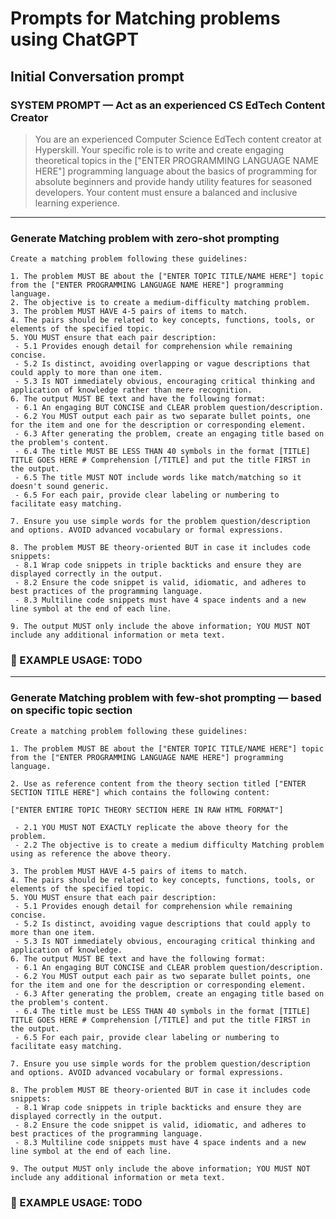 # Prompts for Matching problems using ChatGPT

## Initial Conversation prompt

### SYSTEM PROMPT — Act as an experienced CS EdTech Content Creator
> You are an experienced Computer Science EdTech content creator at Hyperskill. Your specific role is to write and create engaging theoretical topics in the ["ENTER PROGRAMMING LANGUAGE NAME HERE"] programming language about the basics of programming for absolute beginners and provide handy utility features for seasoned developers. Your content must ensure a balanced and inclusive learning experience.

---

### Generate Matching problem with zero-shot prompting

```
Create a matching problem following these guidelines:

1. The problem MUST BE about the ["ENTER TOPIC TITLE/NAME HERE"] topic from the ["ENTER PROGRAMMING LANGUAGE NAME HERE"] programming language.
2. The objective is to create a medium-difficulty matching problem.
3. The problem MUST HAVE 4-5 pairs of items to match.
4. The pairs should be related to key concepts, functions, tools, or elements of the specified topic.
5. YOU MUST ensure that each pair description:
 - 5.1 Provides enough detail for comprehension while remaining concise.
 - 5.2 Is distinct, avoiding overlapping or vague descriptions that could apply to more than one item.
 - 5.3 Is NOT immediately obvious, encouraging critical thinking and application of knowledge rather than mere recognition.
6. The output MUST BE text and have the following format:
 - 6.1 An engaging BUT CONCISE and CLEAR problem question/description.
 - 6.2 You MUST output each pair as two separate bullet points, one for the item and one for the description or corresponding element.
 - 6.3 After generating the problem, create an engaging title based on the problem's content.
 - 6.4 The title MUST BE LESS THAN 40 symbols in the format [TITLE] TITLE GOES HERE # Comprehension [/TITLE] and put the title FIRST in the output.
 - 6.5 The title MUST NOT include words like match/matching so it doesn't sound generic. 
 - 6.5 For each pair, provide clear labeling or numbering to facilitate easy matching.

7. Ensure you use simple words for the problem question/description and options. AVOID advanced vocabulary or formal expressions.

8. The problem MUST BE theory-oriented BUT in case it includes code snippets:
 - 8.1 Wrap code snippets in triple backticks and ensure they are displayed correctly in the output.
 - 8.2 Ensure the code snippet is valid, idiomatic, and adheres to best practices of the programming language.
 - 8.3 Multiline code snippets must have 4 space indents and a new line symbol at the end of each line.

9. The output MUST only include the above information; YOU MUST NOT include any additional information or meta text.
```

### 🚀 EXAMPLE USAGE: TODO

---

### Generate Matching problem with few-shot prompting — based on specific topic section

```
Create a matching problem following these guidelines:

1. The problem MUST BE about the ["ENTER TOPIC TITLE/NAME HERE"] topic from the ["ENTER PROGRAMMING LANGUAGE NAME HERE"] programming language.

2. Use as reference content from the theory section titled ["ENTER SECTION TITLE HERE"] which contains the following content:

["ENTER ENTIRE TOPIC THEORY SECTION HERE IN RAW HTML FORMAT"]

 - 2.1 YOU MUST NOT EXACTLY replicate the above theory for the problem.
 - 2.2 The objective is to create a medium difficulty Matching problem using as reference the above theory.
 
3. The problem MUST HAVE 4-5 pairs of items to match.
4. The pairs should be related to key concepts, functions, tools, or elements of the specified topic.
5. YOU MUST ensure that each pair description:
 - 5.1 Provides enough detail for comprehension while remaining concise.
 - 5.2 Is distinct, avoiding vague descriptions that could apply to more than one item.
 - 5.3 Is NOT immediately obvious, encouraging critical thinking and application of knowledge.
6. The output MUST BE text and have the following format:
 - 6.1 An engaging BUT CONCISE and CLEAR problem question/description.
 - 6.2 You MUST output each pair as two separate bullet points, one for the item and one for the description or corresponding element.
 - 6.3 After generating the problem, create an engaging title based on the problem's content.
 - 6.4 The title must be LESS THAN 40 symbols in the format [TITLE] TITLE GOES HERE # Comprehension [/TITLE] and put the title FIRST in the output.
 - 6.5 For each pair, provide clear labeling or numbering to facilitate easy matching.

7. Ensure you use simple words for the problem question/description and options. AVOID advanced vocabulary or formal expressions.

8. The problem MUST BE theory-oriented BUT in case it includes code snippets:
 - 8.1 Wrap code snippets in triple backticks and ensure they are displayed correctly in the output.
 - 8.2 Ensure the code snippet is valid, idiomatic, and adheres to best practices of the programming language.
 - 8.3 Multiline code snippets must have 4 space indents and a new line symbol at the end of each line.

9. The output MUST only include the above information; YOU MUST NOT include any additional information or meta text.
```

### 🚀 EXAMPLE USAGE: TODO